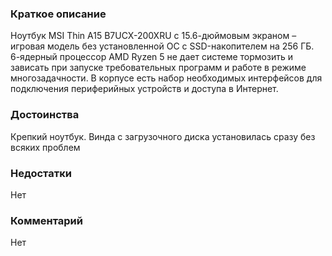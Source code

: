 ### **Краткое описание**
Ноутбук MSI Thin A15 B7UCX-200XRU с 15.6-дюймовым экраном – игровая модель без установленной ОС с SSD-накопителем на 256 ГБ. 6-ядерный процессор AMD Ryzen 5 не дает системе тормозить и зависать при запуске требовательных программ и работе в режиме многозадачности. В корпусе есть набор необходимых интерфейсов для подключения периферийных устройств и доступа в Интернет.

### **Достоинства**
Крепкий ноутбук. Винда с загрузочного диска установилась сразу без всяких проблем

### **Недостатки**
Нет

### **Комментарий**
Нет

